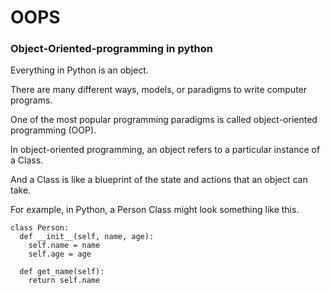 # OOPS
### Object-Oriented-programming in python

Everything in Python is an object.

There are many different ways, models, or paradigms to write computer programs.

One of the most popular programming paradigms is called object-oriented programming (OOP).

In object-oriented programming, an object refers to a particular instance of a Class.

And a Class is like a blueprint of the state and actions that an object can take.

For example, in Python, a Person Class might look something like this.

```
class Person:
  def __init__(self, name, age):
    self.name = name
    self.age = age
  
  def get_name(self):
    return self.name
```
